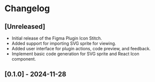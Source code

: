# Changelog

## [Unreleased]

- Initial release of the Figma Plugin Icon Stitch.
- Added support for importing SVG sprite for viewing.
- Added user interface for plugin actions, code preview, and feedback.
- Implement basic code generation for SVG sprite and React Icon component.

## [0.1.0] - 2024-11-28
